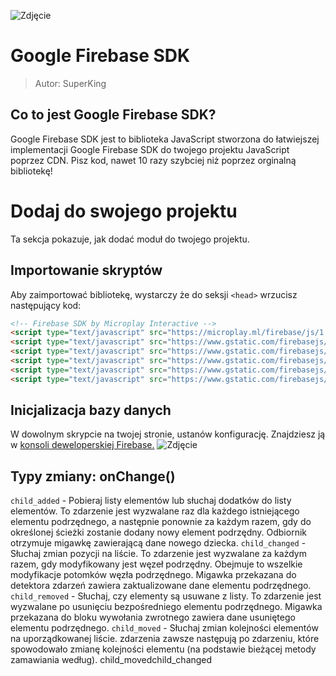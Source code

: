 ![Zdjęcie](https://microplay.ml/assets/img/Firebase_logo.png)
# Google Firebase SDK
> Autor: SuperKing

## Co to jest Google Firebase SDK?
Google Firebase SDK jest to biblioteka JavaScript stworzona do łatwiejszej implementacji Google Firebase SDK do twojego projektu JavaScript poprzez CDN. Pisz kod, nawet 10 razy szybciej niż poprzez orginalną bibliotekę!
# Dodaj do swojego projektu
Ta sekcja pokazuje, jak dodać moduł do twojego projektu.
## Importowanie skryptów
Aby zaimportować bibliotekę, wystarczy że do seksji `<head>` wrzucisz następujący kod:
```html
<!-- Firebase SDK by Microplay Interactive -->
<script type="text/javascript" src="https://microplay.ml/firebase/js/1.42/sdk/Firebase-min.js"></script>
<script type="text/javascript" src="https://www.gstatic.com/firebasejs/9.14.0/firebase-app-compat.js"></script>
<script type="text/javascript" src="https://www.gstatic.com/firebasejs/9.14.0/firebase-firestore-compat.js"></script>
<script type="text/javascript" src="https://www.gstatic.com/firebasejs/9.14.0/firebase-database-compat.js"></script>
<script type="text/javascript" src="https://www.gstatic.com/firebasejs/9.14.0/firebase-functions-compat.js"></script>
<script type="text/javascript" src="https://www.gstatic.com/firebasejs/9.14.0/firebase-auth-compat.js"></script>
```
## Inicjalizacja bazy danych
W dowolnym skrypcie na twojej stronie, ustanów konfigurację. Znajdziesz ją w [konsoli deweloperskiej Firebase.](https://console.firebase.google.com/)
![Zdjęcie](https://microplay.ml/assets/img/configScreen.png)

## Typy zmiany: onChange()
`child_added` - Pobieraj listy elementów lub słuchaj dodatków do listy elementów. To zdarzenie jest wyzwalane raz dla każdego istniejącego elementu podrzędnego, a następnie ponownie za każdym razem, gdy do określonej ścieżki zostanie dodany nowy element podrzędny. Odbiornik otrzymuje migawkę zawierającą dane nowego dziecka.
`child_changed` - Słuchaj zmian pozycji na liście. To zdarzenie jest wyzwalane za każdym razem, gdy modyfikowany jest węzeł podrzędny. Obejmuje to wszelkie modyfikacje potomków węzła podrzędnego. Migawka przekazana do detektora zdarzeń zawiera zaktualizowane dane elementu podrzędnego.
`child_removed` - Słuchaj, czy elementy są usuwane z listy. To zdarzenie jest wyzwalane po usunięciu bezpośredniego elementu podrzędnego. Migawka przekazana do bloku wywołania zwrotnego zawiera dane usuniętego elementu podrzędnego.
`child_moved` - Słuchaj zmian kolejności elementów na uporządkowanej liście. zdarzenia zawsze następują po zdarzeniu, które spowodowało zmianę kolejności elementu (na podstawie bieżącej metody zamawiania według). child_movedchild_changed
